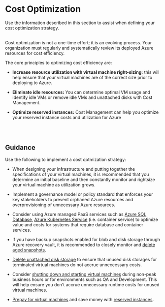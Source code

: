 # Cost Optimization
Use the information described in this section to assist when defining your cost optimization strategy.
<br />
<br />

Cost optimization is not a one-time effort; it is an evolving process. Your organization must regularly and systematically review its deployed Azure resources for cost efficiency. 

The core principles to optimizing cost efficiency are:

   - **Increase resource utilization with virtual machine right-sizing:** this will help ensure that your virtual machines are of the correct size prior to deploying to Azure. 
   
   - **Eliminate idle resources:** You can determine optimal VM usage and identify idle VMs or remove idle VMs and unattached disks with Cost Management.
   - **Optimize reserved instances:** Cost Management can help you optimize your reserved instance costs and utilization for Azure
<br />
<br />

## Guidance
Use the following to implement a cost optmization strategy:

- When designing your infrastructure and putting together the specifications of your virtual machines, it is recommended that you determine an initial baseline and then constantly monitor and rightsize your virtual machine as utilization grows. 

- Implement a governance model or policy standard that enforces your key stakeholders to prevent orphaned Azure resources and overprovisioning of unnecessary Azure resources.
- Consider using Azure managed PaaS services such as [Azure SQL Database](https://docs.microsoft.com/en-us/azure/sql-database/sql-database-technical-overview), [Azure Kubernetes Service](https://docs.microsoft.com/en-us/azure/aks/intro-kubernetes) (i.e. container service) to optimize value and costs for systems that require database and container services. 
- If you have backup snapshots enabled for blob and disk storage through Azure recovery vault, it is recommended to closely monitor and [delete aged snapshots](https://docs.microsoft.com/en-us/azure/backup/backup-azure-manage-vms#delete-backup-data).
- [Delete unattached disk storage](https://docs.microsoft.com/en-us/azure/virtual-machines/windows/find-unattached-disks) to ensure that unused disk storages for terminated virtual machines do not accrue unneccessary costs. 
- Consider [shutting down and starting virtual machines](https://docs.microsoft.com/en-us/azure/automation/automation-solution-vm-management) during non-peak business hours or for environments such as QA and Development. This will help ensure you don't accrue unnecessary runtime costs for unused virtual machines.
- [Prepay for virtual machines](https://docs.microsoft.com/en-us/azure/virtual-machines/windows/prepay-reserved-vm-instances) and save money with [reserved instances](https://azure.microsoft.com/en-us/pricing/reserved-vm-instances/).
